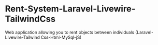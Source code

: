 # Rent-System-Laravel-Livewire-TailwindCss
Web application allowing you to rent objects between individuals (Laravel-Livewire-Tailwind Css-Html-MySql-jS)
